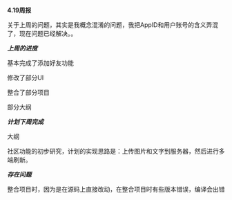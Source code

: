 ﻿**4.19周报**

关于上周的问题，其实是我概念混淆的问题，我把AppID和用户账号的含义弄混了，现在问题已经解决。。

***上周的进度***

基本完成了添加好友功能

修改了部分UI

整合了部分项目

部分大纲

***计划下周完成***

大纲

社区功能的初步研究，计划的实现思路是：上传图片和文字到服务器，然后进行多端刷新。

***存在问题***

整合项目时，因为是在源码上直接改动，在整合项目时有些版本错误，编译会出错

